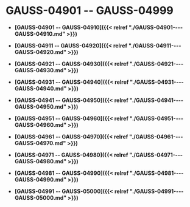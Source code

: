 # GAUSS-04901 -- GAUSS-04999<a name="ZH-CN_TOPIC_0302073726"></a>

-   **[GAUSS-04901 -- GAUSS-04910]({{< relref "./GAUSS-04901----GAUSS-04910.md" >}})**  

-   **[GAUSS-04911 -- GAUSS-04920]({{< relref "./GAUSS-04911----GAUSS-04920.md" >}})**  

-   **[GAUSS-04921 -- GAUSS-04930]({{< relref "./GAUSS-04921----GAUSS-04930.md" >}})**  

-   **[GAUSS-04931 -- GAUSS-04940]({{< relref "./GAUSS-04931----GAUSS-04940.md" >}})**  

-   **[GAUSS-04941 -- GAUSS-04950]({{< relref "./GAUSS-04941----GAUSS-04950.md" >}})**  

-   **[GAUSS-04951 -- GAUSS-04960]({{< relref "./GAUSS-04951----GAUSS-04960.md" >}})**  

-   **[GAUSS-04961 -- GAUSS-04970]({{< relref "./GAUSS-04961----GAUSS-04970.md" >}})**  

-   **[GAUSS-04971 -- GAUSS-04980]({{< relref "./GAUSS-04971----GAUSS-04980.md" >}})**  

-   **[GAUSS-04981 -- GAUSS-04990]({{< relref "./GAUSS-04981----GAUSS-04990.md" >}})**  

-   **[GAUSS-04991 -- GAUSS-05000]({{< relref "./GAUSS-04991----GAUSS-05000.md" >}})**  


